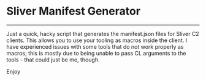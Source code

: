 # Sliver Manifest Generator

---

Just a quick, hacky script that generates the manifest.json files for Sliver C2 clients.
This allows you to use your tooling as macros inside the client. I have experienced issues
with some tools that do not work properly as macros; this is mostly due to being unable
to pass CL arguments to the tools - that could just be me, though.

Enjoy
